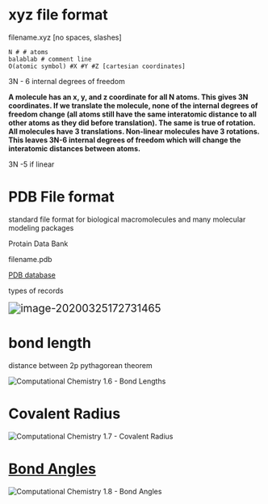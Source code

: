 # xyz file format 

filename.xyz [no spaces, slashes]

```
N # # atoms 
balablab # comment line
O(atomic symbol) #X #Y #Z [cartesian coordinates]
```



3N - 6 internal degrees of freedom 

**A molecule has an x, y, and z coordinate for all N atoms. This gives 3N coordinates. If we translate the molecule, none of the internal degrees of freedom change (all atoms still have the same interatomic distance to all other atoms as they did before translation). The same is true of rotation. All molecules have 3 translations. Non-linear molecules have 3 rotations. This leaves 3N-6 internal degrees of freedom which will change the interatomic distances between atoms.**

3N -5 if linear  



# PDB File format 

standard file format for biological macromolecules and many molecular modeling packages 

Protain Data Bank

filename.pdb

[PDB database](www.rcsb.org/pdb/home/home.do)

types of records 

<img src="/Users/l-c/Library/Application Support/typora-user-images/image-20200325172731465.png" alt="image-20200325172731465" style="zoom:150%;" />





# bond length 

distance between 2p pythagorean theorem 



![Computational Chemistry 1.6 - Bond Lengths](https://i.imgur.com/9bOwQT0.png)



# Covalent Radius 

![Computational Chemistry 1.7 - Covalent Radius](https://i.imgur.com/L70Niwo.png)

# [Bond Angles](https://www.youtube.com/watch?v=jX0JL05VN8M&list=PLm8ZSArAXicIWTHEWgHG5mDr8YbrdcN1K&index=9)

![Computational Chemistry 1.8 - Bond Angles](https://i.imgur.com/mF458jV.png)

